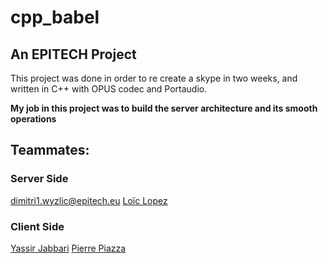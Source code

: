 # cpp_babel

## An EPITECH Project 

This project was done in order to re create a skype in two weeks, and written in C++ with OPUS codec and Portaudio.

**My job in this project was to build the server architecture and its smooth operations**

## Teammates: 
### Server Side
dimitri1.wyzlic@epitech.eu
[Loïc Lopez](https://github.com/loic-lopez)


### Client Side
[Yassir Jabbari](https://github.com/frenchqwerty)
[Pierre Piazza](https://github.com/pierre-piazza)
